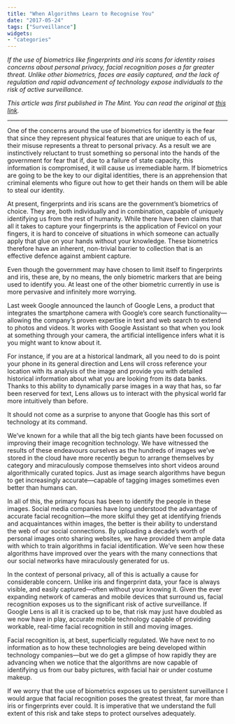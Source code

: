 ```yaml
---
title: "When Algorithms Learn to Recognise You"
date: "2017-05-24"
tags: ["Surveillance"]
widgets: 
- "categories"
---
```


*If the use of biometrics like fingerprints and iris scans for identity raises concerns about personal privacy, facial recognition poses a far greater threat. Unlike other biometrics, faces are easily captured, and the lack of regulation and rapid advancement of technology expose individuals to the risk of active surveillance.*
<!--more-->
*This article was first published in The Mint. You can read the original at [this link](https://www.livemint.com/Opinion/2MfvJzgtXIpD9S0bUUNLGP/When-algorithms-learn-to-recognize-you.html).*

---

One of the concerns around the use of biometrics for identity is the fear that since they represent physical features that are unique to each of us, their misuse represents a threat to personal privacy. As a result we are instinctively reluctant to trust something so personal into the hands of the government for fear that if, due to a failure of state capacity, this information is compromised, it will cause us irremediable harm. If biometrics are going to be the key to our digital identities, there is an apprehension that criminal elements who figure out how to get their hands on them will be able to steal our identity.

At present, fingerprints and iris scans are the government’s biometrics of choice. They are, both individually and in combination, capable of uniquely identifying us from the rest of humanity. While there have been claims that all it takes to capture your fingerprints is the application of Fevicol on your fingers, it is hard to conceive of situations in which someone can actually apply that glue on your hands without your knowledge. These biometrics therefore have an inherent, non-trivial barrier to collection that is an effective defence against ambient capture.

Even though the government may have chosen to limit itself to fingerprints and iris, these are, by no means, the only biometric markers that are being used to identify you. At least one of the other biometric currently in use is more pervasive and infinitely more worrying.

Last week Google announced the launch of Google Lens, a product that integrates the smartphone camera with Google’s core search functionality—allowing the company’s proven expertise in text and web search to extend to photos and videos. It works with Google Assistant so that when you look at something through your camera, the artificial intelligence infers what it is you might want to know about it.

For instance, if you are at a historical landmark, all you need to do is point your phone in its general direction and Lens will cross reference your location with its analysis of the image and provide you with detailed historical information about what you are looking from its data banks. Thanks to this ability to dynamically parse images in a way that has, so far been reserved for text, Lens allows us to interact with the physical world far more intuitively than before.

It should not come as a surprise to anyone that Google has this sort of technology at its command.

We’ve known for a while that all the big tech giants have been focussed on improving their image recognition technology. We have witnessed the results of these endeavours ourselves as the hundreds of images we’ve stored in the cloud have more recently begun to arrange themselves by category and miraculously compose themselves into short videos around algorithmically curated topics. Just as image search algorithms have begun to get increasingly accurate—capable of tagging images sometimes even better than humans can.

In all of this, the primary focus has been to identify the people in these images. Social media companies have long understood the advantage of accurate facial recognition—the more skilful they get at identifying friends and acquaintances within images, the better is their ability to understand the web of our social connections. By uploading a decade’s worth of personal images onto sharing websites, we have provided them ample data with which to train algorithms in facial identification. We’ve seen how these algorithms have improved over the years with the many connections that our social networks have miraculously generated for us.

In the context of personal privacy, all of this is actually a cause for considerable concern. Unlike iris and fingerprint data, your face is always visible, and easily captured—often without your knowing it. Given the ever expanding network of cameras and mobile devices that surround us, facial recognition exposes us to the significant risk of active surveillance. If Google Lens is all it is cracked up to be, that risk may just have doubled as we now have in play, accurate mobile technology capable of providing workable, real-time facial recognition in still and moving images.

Facial recognition is, at best, superficially regulated. We have next to no information as to how these technologies are being developed within technology companies—but we do get a glimpse of how rapidly they are advancing when we notice that the algorithms are now capable of identifying us from our baby pictures, with facial hair or under costume makeup.

If we worry that the use of biometrics exposes us to persistent surveillance I would argue that facial recognition poses the greatest threat, far more than iris or fingerprints ever could. It is imperative that we understand the full extent of this risk and take steps to protect ourselves adequately.

